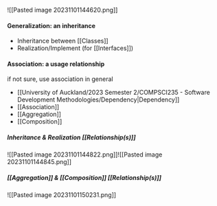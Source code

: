 ![[Pasted image 20231101144620.png]]
#### Generalization: an inheritance
- Inheritance between [[Classes]]
- Realization/Implement (for [[Interfaces]])

#### Association: a usage relationship
if not sure, use association in general
- [[University of Auckland/2023 Semester 2/COMPSCI235 - Software Development Methodologies/Dependency|Dependency]]
- [[Association]]
- [[Aggregation]]
- [[Composition]]

##### Inheritance & Realization [[Relationship(s)]]
![[Pasted image 20231101144822.png]]![[Pasted image 20231101144845.png]]

##### [[Aggregation]] & [[Composition]] [[Relationship(s)]]
![[Pasted image 20231101150231.png]]